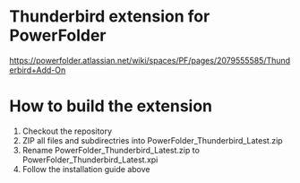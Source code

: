 # Thunderbird extension for PowerFolder

https://powerfolder.atlassian.net/wiki/spaces/PF/pages/2079555585/Thunderbird+Add-On

# How to build the extension

1. Checkout the repository
2. ZIP all files and subdirectries into PowerFolder_Thunderbird_Latest.zip
3. Rename PowerFolder_Thunderbird_Latest.zip to  PowerFolder_Thunderbird_Latest.xpi
4. Follow the installation guide above
